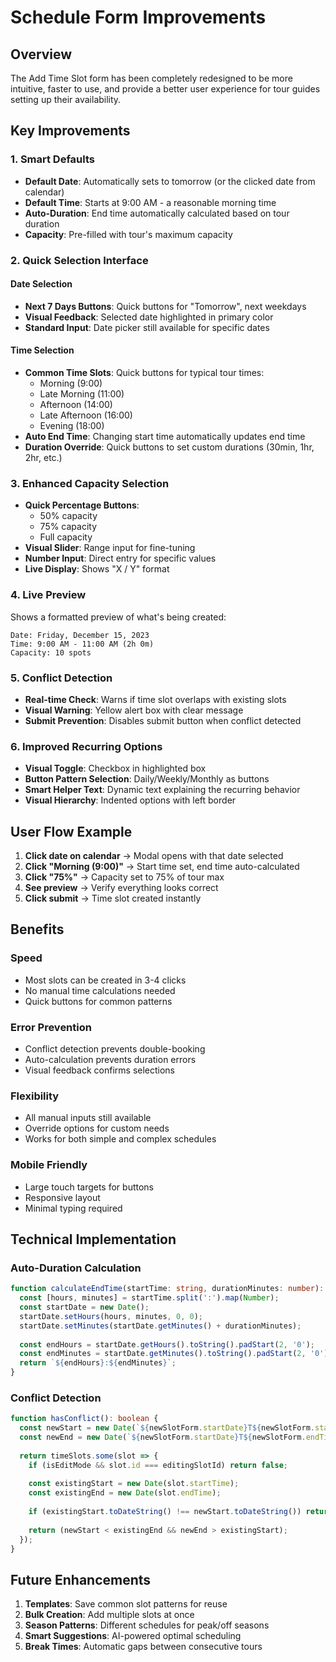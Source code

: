 # Schedule Form Improvements

## Overview
The Add Time Slot form has been completely redesigned to be more intuitive, faster to use, and provide a better user experience for tour guides setting up their availability.

## Key Improvements

### 1. Smart Defaults
- **Default Date**: Automatically sets to tomorrow (or the clicked date from calendar)
- **Default Time**: Starts at 9:00 AM - a reasonable morning time
- **Auto-Duration**: End time automatically calculated based on tour duration
- **Capacity**: Pre-filled with tour's maximum capacity

### 2. Quick Selection Interface

#### Date Selection
- **Next 7 Days Buttons**: Quick buttons for "Tomorrow", next weekdays
- **Visual Feedback**: Selected date highlighted in primary color
- **Standard Input**: Date picker still available for specific dates

#### Time Selection
- **Common Time Slots**: Quick buttons for typical tour times:
  - Morning (9:00)
  - Late Morning (11:00)
  - Afternoon (14:00)
  - Late Afternoon (16:00)
  - Evening (18:00)
- **Auto End Time**: Changing start time automatically updates end time
- **Duration Override**: Quick buttons to set custom durations (30min, 1hr, 2hr, etc.)

### 3. Enhanced Capacity Selection
- **Quick Percentage Buttons**: 
  - 50% capacity
  - 75% capacity
  - Full capacity
- **Visual Slider**: Range input for fine-tuning
- **Number Input**: Direct entry for specific values
- **Live Display**: Shows "X / Y" format

### 4. Live Preview
Shows a formatted preview of what's being created:
```
Date: Friday, December 15, 2023
Time: 9:00 AM - 11:00 AM (2h 0m)
Capacity: 10 spots
```

### 5. Conflict Detection
- **Real-time Check**: Warns if time slot overlaps with existing slots
- **Visual Warning**: Yellow alert box with clear message
- **Submit Prevention**: Disables submit button when conflict detected

### 6. Improved Recurring Options
- **Visual Toggle**: Checkbox in highlighted box
- **Button Pattern Selection**: Daily/Weekly/Monthly as buttons
- **Smart Helper Text**: Dynamic text explaining the recurring behavior
- **Visual Hierarchy**: Indented options with left border

## User Flow Example

1. **Click date on calendar** → Modal opens with that date selected
2. **Click "Morning (9:00)"** → Start time set, end time auto-calculated
3. **Click "75%"** → Capacity set to 75% of tour max
4. **See preview** → Verify everything looks correct
5. **Click submit** → Time slot created instantly

## Benefits

### Speed
- Most slots can be created in 3-4 clicks
- No manual time calculations needed
- Quick buttons for common patterns

### Error Prevention
- Conflict detection prevents double-booking
- Auto-calculation prevents duration errors
- Visual feedback confirms selections

### Flexibility
- All manual inputs still available
- Override options for custom needs
- Works for both simple and complex schedules

### Mobile Friendly
- Large touch targets for buttons
- Responsive layout
- Minimal typing required

## Technical Implementation

### Auto-Duration Calculation
```typescript
function calculateEndTime(startTime: string, durationMinutes: number): string {
  const [hours, minutes] = startTime.split(':').map(Number);
  const startDate = new Date();
  startDate.setHours(hours, minutes, 0, 0);
  startDate.setMinutes(startDate.getMinutes() + durationMinutes);
  
  const endHours = startDate.getHours().toString().padStart(2, '0');
  const endMinutes = startDate.getMinutes().toString().padStart(2, '0');
  return `${endHours}:${endMinutes}`;
}
```

### Conflict Detection
```typescript
function hasConflict(): boolean {
  const newStart = new Date(`${newSlotForm.startDate}T${newSlotForm.startTime}`);
  const newEnd = new Date(`${newSlotForm.startDate}T${newSlotForm.endTime}`);
  
  return timeSlots.some(slot => {
    if (isEditMode && slot.id === editingSlotId) return false;
    
    const existingStart = new Date(slot.startTime);
    const existingEnd = new Date(slot.endTime);
    
    if (existingStart.toDateString() !== newStart.toDateString()) return false;
    
    return (newStart < existingEnd && newEnd > existingStart);
  });
}
```

## Future Enhancements

1. **Templates**: Save common slot patterns for reuse
2. **Bulk Creation**: Add multiple slots at once
3. **Season Patterns**: Different schedules for peak/off seasons
4. **Smart Suggestions**: AI-powered optimal scheduling
5. **Break Times**: Automatic gaps between consecutive tours 
